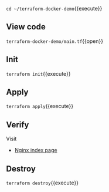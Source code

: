 
`cd ~/terraform-docker-demo`{{execute}}

## View code

`terraform-docker-demo/main.tf`{{open}}

## Init

`terraform init`{{execute}}

## Apply

`terraform apply`{{execute}}

## Verify

Visit

- [Nginx index page](https://[[HOST_SUBDOMAIN]]-80-[[KATACODA_HOST]].environments.katacoda.com/)

## Destroy

`terraform destroy`{{execute}}